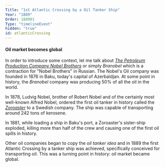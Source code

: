 ```yaml
---
Title: "1st Atlantic Crossing by a Oil Tanker Ship"
Year: "1889"
Order: 188901
Type: "timelineEvent"
hidden: "true"
id: atlanticCrossing
---
```


#### Oil market becomes global

In order to introduce some context, let me talk about [_The Petroleum Production Company Nobel Brothers_](https://en.wikipedia.org/wiki/Branobel) or simply _Branobel_ which is a contraction for "Nobel Brothers" in Russian. The Nobel's Oil company was founded in 1876 in Baku, today's capital of Azerbaïdjan. At some point in history, the _Branobel_ company was producing 50% of all the oil in the world.

In 1878, Ludvig Nobel, brother of Robert Nobel and of the certainly most well-known Alfred Nobel, ordered the first oil tanker in history called the [_Zoroaster_](https://www.marineinsight.com/maritime-history/zoroaster-the-worlds-first-tanker-ship/) to a Swedish company. The ship was capable of transporting around 242 tons of kerosene.

In 1881, while loading a ship in Baku's port, a Zoroaster's sister-ship exploded, killing more than half of the crew and causing one of the first oil spills in history.

Other oil companies began to copy the _oil tanker idea_ and in 1889 the first Atlantic Crossing by a tanker ship was achieved, specifically conceived for transporting oil. This was a turning point in history: oil market became global.